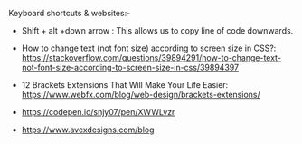 Keyboard shortcuts & websites:-

- Shift + alt +down arrow : This allows us to copy line of code downwards.

- How to change text (not font size) according to screen size in CSS?: https://stackoverflow.com/questions/39894291/how-to-change-text-not-font-size-according-to-screen-size-in-css/39894397

- 12 Brackets Extensions That Will Make Your Life Easier: https://www.webfx.com/blog/web-design/brackets-extensions/

- https://codepen.io/snjy07/pen/XWWLvzr

- https://www.avexdesigns.com/blog
